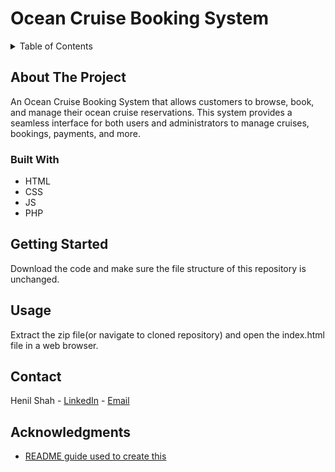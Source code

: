 <!-- <a id="readme-top"></a> -->
# Ocean Cruise Booking System
<!-- TABLE OF CONTENTS -->
<details>
  <summary>Table of Contents</summary>
  <ol>
    <li>
      <a href="#about-the-project">About The Project</a>
      <ul>
        <li><a href="#built-with">Built With</a></li>
      </ul>
    </li>
    <li><a href="#getting-started">Getting Started</a></li>
    <li><a href="#usage">Usage</a></li>
    <li><a href="#contact">Contact</a></li>
    <li><a href="#acknowledgments">Acknowledgments</a></li>
  </ol>
</details>


<!-- ABOUT THE PROJECT -->
## About The Project
An Ocean Cruise Booking System that allows customers to browse, book, and manage their ocean cruise reservations. This system provides a seamless interface for both users and administrators to manage cruises, bookings, payments, and more.
<!-- <p align="right">(<a href="#readme-top">back to top</a>)</p>
 -->

### Built With
* HTML
* CSS
* JS
* PHP
<!-- <p align="right">(<a href="#readme-top">back to top</a>)</p>
 -->

<!-- GETTING STARTED -->
## Getting Started
Download the code and make sure the file structure of this repository is unchanged.
<!-- <p align="right">(<a href="#readme-top">back to top</a>)</p>
 -->

<!-- USAGE EXAMPLES -->
## Usage
Extract the zip file(or navigate to cloned repository) and open the index.html file in a web browser.
<!-- <p align="right">(<a href="#readme-top">back to top</a>)</p>
 -->

<!-- CONTACT -->
## Contact
Henil Shah - [LinkedIn](https://www.linkedin.com/in/ssh-henil) - [Email](mailto:henilshahssh@gmail.com)
<!-- <p align="right">(<a href="#readme-top">back to top</a>)</p>
 -->

<!-- ACKNOWLEDGMENTS -->
## Acknowledgments
* [README guide used to create this](https://github.com/othneildrew/Best-README-Template/blob/main/README.md)
